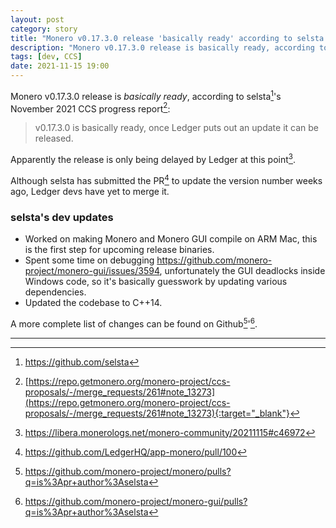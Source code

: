 ```yaml
---
layout: post
category: story
title: "Monero v0.17.3.0 release 'basically ready' according to selsta's November progress report"
description: "Monero v0.17.3.0 release is basically ready, according to selsta's November 2021 CCS progress report."
tags: [dev, CCS]
date: 2021-11-15 19:00
---
```


Monero v0.17.3.0 release is *basically ready*, according to selsta[^1]'s November 2021 CCS progress report[^2]:

> v0.17.3.0 is basically ready, once Ledger puts out an update it can be released.

Apparently the release is only being delayed by Ledger at this point[^3]. 

Although selsta has submitted the PR[^4] to update the version number weeks ago, Ledger devs have yet to merge it.

### selsta's dev updates

- Worked on making Monero and Monero GUI compile on ARM Mac, this is the first step for upcoming release binaries.
- Spent some time on debugging https://github.com/monero-project/monero-gui/issues/3594, unfortunately the GUI deadlocks inside Windows code, so it's basically guesswork by updating various dependencies.
- Updated the codebase to C++14.

A more complete list of changes can be found on Github[^5]'[^6].

---

[^1]: https://github.com/selsta
[^2]: [https://repo.getmonero.org/monero-project/ccs-proposals/-/merge_requests/261#note_13273](https://repo.getmonero.org/monero-project/ccs-proposals/-/merge_requests/261#note_13273){:target="_blank"}
[^3]: https://libera.monerologs.net/monero-community/20211115#c46972
[^4]: https://github.com/LedgerHQ/app-monero/pull/100
[^5]: https://github.com/monero-project/monero/pulls?q=is%3Apr+author%3Aselsta
[^6]: https://github.com/monero-project/monero-gui/pulls?q=is%3Apr+author%3Aselsta

